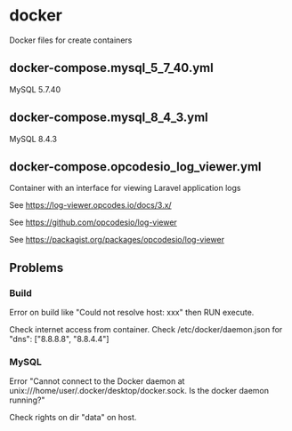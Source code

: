 # docker

Docker files for create containers

## docker-compose.mysql_5_7_40.yml

MySQL 5.7.40

## docker-compose.mysql_8_4_3.yml

MySQL 8.4.3

## docker-compose.opcodesio_log_viewer.yml

Container with an interface for viewing Laravel application logs

See https://log-viewer.opcodes.io/docs/3.x/

See https://github.com/opcodesio/log-viewer

See https://packagist.org/packages/opcodesio/log-viewer

## Problems

### Build

Error on build like "Could not resolve host: xxx" then RUN execute.

Check internet access from container. Check /etc/docker/daemon.json for "dns": ["8.8.8.8", "8.8.4.4"]

### MySQL

Error "Cannot connect to the Docker daemon at unix:///home/user/.docker/desktop/docker.sock. Is the docker daemon running?"

Check rights on dir "data" on host.
